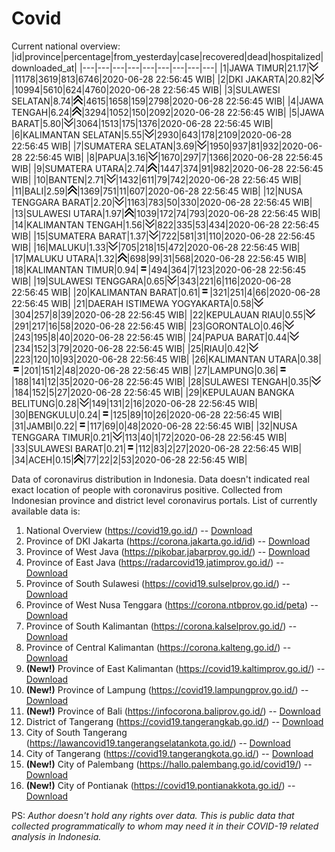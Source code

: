 # Covid
Current national overview:
|id|province|percentage|from_yesterday|case|recovered|dead|hospitalized|downloaded_at|
|---|---|---|---|---|---|---|---|---|
|1|JAWA TIMUR|21.17|![down](https://github.com/ariefrachmannn/covid/raw/master/img/rsz_down.png)|11178|3619|813|6746|2020-06-28 22:56:45 WIB|
|2|DKI JAKARTA|20.82|![down](https://github.com/ariefrachmannn/covid/raw/master/img/rsz_down.png)|10994|5610|624|4760|2020-06-28 22:56:45 WIB|
|3|SULAWESI SELATAN|8.74|![up](https://github.com/ariefrachmannn/covid/raw/master/img/rsz_img_186982.png)|4615|1658|159|2798|2020-06-28 22:56:45 WIB|
|4|JAWA TENGAH|6.24|![up](https://github.com/ariefrachmannn/covid/raw/master/img/rsz_img_186982.png)|3294|1052|150|2092|2020-06-28 22:56:45 WIB|
|5|JAWA BARAT|5.80|![down](https://github.com/ariefrachmannn/covid/raw/master/img/rsz_down.png)|3064|1513|175|1376|2020-06-28 22:56:45 WIB|
|6|KALIMANTAN SELATAN|5.55|![down](https://github.com/ariefrachmannn/covid/raw/master/img/rsz_down.png)|2930|643|178|2109|2020-06-28 22:56:45 WIB|
|7|SUMATERA SELATAN|3.69|![down](https://github.com/ariefrachmannn/covid/raw/master/img/rsz_down.png)|1950|937|81|932|2020-06-28 22:56:45 WIB|
|8|PAPUA|3.16|![down](https://github.com/ariefrachmannn/covid/raw/master/img/rsz_down.png)|1670|297|7|1366|2020-06-28 22:56:45 WIB|
|9|SUMATERA UTARA|2.74|![up](https://github.com/ariefrachmannn/covid/raw/master/img/rsz_img_186982.png)|1447|374|91|982|2020-06-28 22:56:45 WIB|
|10|BANTEN|2.71|![down](https://github.com/ariefrachmannn/covid/raw/master/img/rsz_down.png)|1432|611|79|742|2020-06-28 22:56:45 WIB|
|11|BALI|2.59|![up](https://github.com/ariefrachmannn/covid/raw/master/img/rsz_img_186982.png)|1369|751|11|607|2020-06-28 22:56:45 WIB|
|12|NUSA TENGGARA BARAT|2.20|![down](https://github.com/ariefrachmannn/covid/raw/master/img/rsz_down.png)|1163|783|50|330|2020-06-28 22:56:45 WIB|
|13|SULAWESI UTARA|1.97|![up](https://github.com/ariefrachmannn/covid/raw/master/img/rsz_img_186982.png)|1039|172|74|793|2020-06-28 22:56:45 WIB|
|14|KALIMANTAN TENGAH|1.56|![down](https://github.com/ariefrachmannn/covid/raw/master/img/rsz_down.png)|822|335|53|434|2020-06-28 22:56:45 WIB|
|15|SUMATERA BARAT|1.37|![down](https://github.com/ariefrachmannn/covid/raw/master/img/rsz_down.png)|722|581|31|110|2020-06-28 22:56:45 WIB|
|16|MALUKU|1.33|![down](https://github.com/ariefrachmannn/covid/raw/master/img/rsz_down.png)|705|218|15|472|2020-06-28 22:56:45 WIB|
|17|MALUKU UTARA|1.32|![up](https://github.com/ariefrachmannn/covid/raw/master/img/rsz_img_186982.png)|698|99|31|568|2020-06-28 22:56:45 WIB|
|18|KALIMANTAN TIMUR|0.94|![equal](https://github.com/ariefrachmannn/covid/raw/master/img/rsz_equal.png)|494|364|7|123|2020-06-28 22:56:45 WIB|
|19|SULAWESI TENGGARA|0.65|![down](https://github.com/ariefrachmannn/covid/raw/master/img/rsz_down.png)|343|221|6|116|2020-06-28 22:56:45 WIB|
|20|KALIMANTAN BARAT|0.61|![equal](https://github.com/ariefrachmannn/covid/raw/master/img/rsz_equal.png)|321|251|4|66|2020-06-28 22:56:45 WIB|
|21|DAERAH ISTIMEWA YOGYAKARTA|0.58|![down](https://github.com/ariefrachmannn/covid/raw/master/img/rsz_down.png)|304|257|8|39|2020-06-28 22:56:45 WIB|
|22|KEPULAUAN RIAU|0.55|![down](https://github.com/ariefrachmannn/covid/raw/master/img/rsz_down.png)|291|217|16|58|2020-06-28 22:56:45 WIB|
|23|GORONTALO|0.46|![down](https://github.com/ariefrachmannn/covid/raw/master/img/rsz_down.png)|243|195|8|40|2020-06-28 22:56:45 WIB|
|24|PAPUA BARAT|0.44|![down](https://github.com/ariefrachmannn/covid/raw/master/img/rsz_down.png)|234|152|3|79|2020-06-28 22:56:45 WIB|
|25|RIAU|0.42|![down](https://github.com/ariefrachmannn/covid/raw/master/img/rsz_down.png)|223|120|10|93|2020-06-28 22:56:45 WIB|
|26|KALIMANTAN UTARA|0.38|![equal](https://github.com/ariefrachmannn/covid/raw/master/img/rsz_equal.png)|201|151|2|48|2020-06-28 22:56:45 WIB|
|27|LAMPUNG|0.36|![equal](https://github.com/ariefrachmannn/covid/raw/master/img/rsz_equal.png)|188|141|12|35|2020-06-28 22:56:45 WIB|
|28|SULAWESI TENGAH|0.35|![down](https://github.com/ariefrachmannn/covid/raw/master/img/rsz_down.png)|184|152|5|27|2020-06-28 22:56:45 WIB|
|29|KEPULAUAN BANGKA BELITUNG|0.28|![down](https://github.com/ariefrachmannn/covid/raw/master/img/rsz_down.png)|149|131|2|16|2020-06-28 22:56:45 WIB|
|30|BENGKULU|0.24|![equal](https://github.com/ariefrachmannn/covid/raw/master/img/rsz_equal.png)|125|89|10|26|2020-06-28 22:56:45 WIB|
|31|JAMBI|0.22|![equal](https://github.com/ariefrachmannn/covid/raw/master/img/rsz_equal.png)|117|69|0|48|2020-06-28 22:56:45 WIB|
|32|NUSA TENGGARA TIMUR|0.21|![down](https://github.com/ariefrachmannn/covid/raw/master/img/rsz_down.png)|113|40|1|72|2020-06-28 22:56:45 WIB|
|33|SULAWESI BARAT|0.21|![equal](https://github.com/ariefrachmannn/covid/raw/master/img/rsz_equal.png)|112|83|2|27|2020-06-28 22:56:45 WIB|
|34|ACEH|0.15|![up](https://github.com/ariefrachmannn/covid/raw/master/img/rsz_img_186982.png)|77|22|2|53|2020-06-28 22:56:45 WIB|

Data of coronavirus distribution in Indonesia. Data doesn't indicated real exact location of people with coronavirus positive. Collected from Indonesian province and district level coronavirus portals. List of currently available data is:
1. National Overview (https://covid19.go.id/) -- [Download](https://www.dropbox.com/s/66ly270fw4y76fx/covid_nasional.csv?dl=0)
2. Province of DKI Jakarta (https://corona.jakarta.go.id/id) -- [Download](https://riwayat-file-covid-19-dki-jakarta-jakartagis.hub.arcgis.com/)
3. Province of West Java (https://pikobar.jabarprov.go.id/) -- [Download](https://www.dropbox.com/s/alg0zp60fylq6cn/covid_jabar.csv?dl=0)
4. Province of East Java (https://radarcovid19.jatimprov.go.id/) -- [Download](https://www.dropbox.com/sh/e7vtgcnl4ckbvr4/AADo9UMRDZvrhHn66qTHZOvNa?dl=0)
5. Province of South Sulawesi (https://covid19.sulselprov.go.id/) -- [Download](https://www.dropbox.com/s/z5ek23lwcztj7z7/covid_sulsel.csv?dl=0)
6. Province of West Nusa Tenggara (https://corona.ntbprov.go.id/peta) -- [Download](https://www.dropbox.com/s/4p2k93n42xx0c00/covid_ntb.csv?dl=0)
7. Province of South Kalimantan (https://corona.kalselprov.go.id/) -- [Download](https://www.dropbox.com/sh/7aa2kvz8lb04pzz/AADH1Oj5oFMw2mp-D3JStPRsa?dl=0)
8. Province of Central Kalimantan (https://corona.kalteng.go.id/) -- [Download](https://www.dropbox.com/s/9q01v5r3ys2ozk4/covid_kalteng.csv?dl=0)
9. **(New!)** Province of East Kalimantan (https://covid19.kaltimprov.go.id/) -- [Download](https://www.dropbox.com/sh/qhpxj532nm80goa/AAB6ek_fp1__ieTR0TFQpfIga?dl=0)
10. **(New!)** Province of Lampung (https://covid19.lampungprov.go.id/) -- [Download](https://www.dropbox.com/s/ecuew6oa9kzwqwx/covid_lampung.csv?dl=0)
11. **(New!)** Province of Bali (https://infocorona.baliprov.go.id/) -- [Download](https://www.dropbox.com/sh/iceiwun4ufttmiu/AAC7dSRMpfTjPI1Lfzw-LeCUa?dl=0)
12. District of Tangerang (https://covid19.tangerangkab.go.id/) -- [Download](https://www.dropbox.com/sh/yxovyy6sy5bnz4p/AACZzVHinisKmz8oQWyQJ3nua?dl=0)
13. City of South Tangerang (https://lawancovid19.tangerangselatankota.go.id/) -- [Download](https://www.dropbox.com/s/zlvxo4ivswdzmle/covid_tangsel.csv?dl=0)
14. City of Tangerang (https://covid19.tangerangkota.go.id/) -- [Download](https://www.dropbox.com/s/e53224kvdrpjzy0/covid_tangkot.csv?dl=0)
15. **(New!)** City of Palembang (https://hallo.palembang.go.id/covid19/) -- [Download](https://www.dropbox.com/sh/oj17bhwhlpjht9e/AABZEG-OiaSaFvikATDx6coEa?dl=0)
16. **(New!)** City of Pontianak (https://covid19.pontianakkota.go.id/) -- [Download](https://www.dropbox.com/sh/66if3y4ly51j4sh/AADQ-zwLGa7Kz4ZzJgDw2-3na?dl=0)

PS: *Author doesn't hold any rights over data. This is public data that collected programmatically to whom may need it in their COVID-19 related analysis in Indonesia.*
